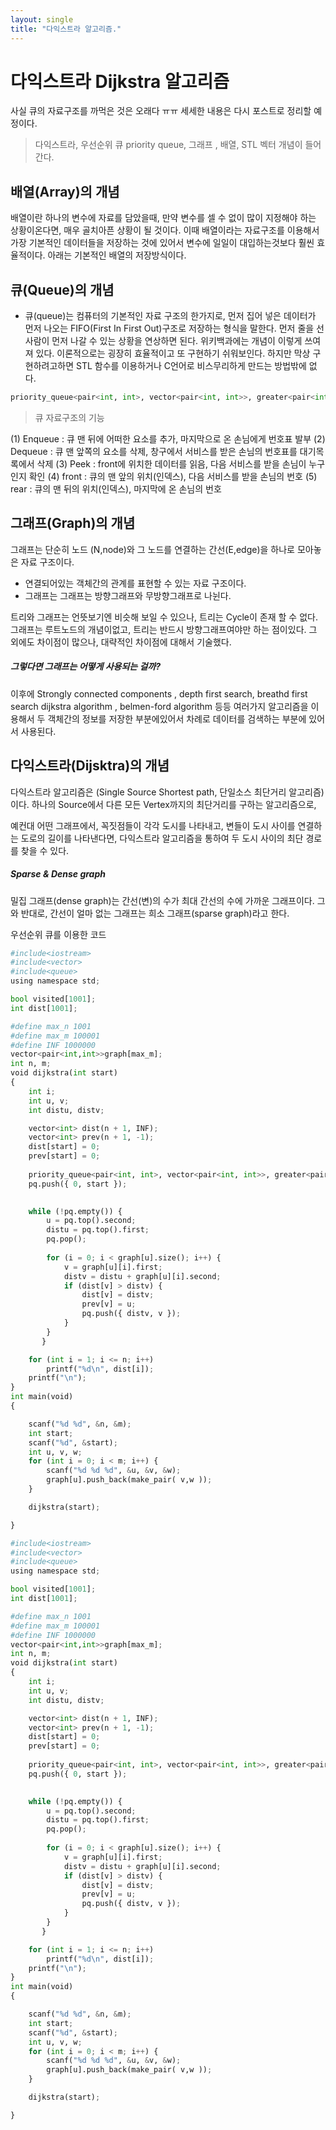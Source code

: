 ```yaml
---
layout: single
title: "다익스트라 알고리즘."
---
```


# 다익스트라 Dijkstra 알고리즘

사실 큐의 자료구조를 까먹은 것은 오래다 ㅠㅠ 
세세한 내용은 다시 포스트로 정리할 예정이다.

> 다익스트라, 우선순위 큐 priority queue, 그래프 , 배열, STL 벡터 개념이 들어간다. 

## 배열(Array)의 개념
배열이란 하나의 변수에 자료를 담았을때, 만약 변수를 셀 수 없이 많이 지정해야 하는
상황이온다면, 매우 골치아픈 상황이 될 것이다.
이때 배열이라는 자료구조를 이용해서 가장 기본적인 데이터들을 저장하는 것에 있어서
변수에 일일이 대입하는것보다 훨씬 효율적이다.
아래는 기본적인 배열의 저장방식이다.




## 큐(Queue)의 개념
* 큐(queue)는 컴퓨터의 기본적인 자료 구조의 한가지로, 먼저 집어 넣은 데이터가 먼저 나오는 FIFO(First In First Out)구조로 저장하는 형식을 말한다. 먼저 줄을 선 사람이 먼저 나갈 수 있는 상황을 연상하면 된다.
위키백과에는 개념이 이렇게 쓰여져 있다.
이론적으로는 굉장히 효율적이고 또 구현하기 쉬워보인다.
하지만 막상 구현하려고하면 STL 함수를 이용하거나 C언어로 비스무리하게 만드는 방법밖에 없다.



```python
priority_queue<pair<int, int>, vector<pair<int, int>>, greater<pair<int, int>>>pq;
```

> 큐 자료구조의 기능 

(1) Enqueue : 큐 맨 뒤에 어떠한 요소를 추가, 마지막으로 온 손님에게 번호표 발부
(2) Dequeue : 큐 맨 앞쪽의 요소를 삭제, 창구에서 서비스를 받은 손님의 번호표를 대기목록에서 삭제
(3) Peek : front에 위치한 데이터를 읽음, 다음 서비스를 받을 손님이 누구인지 확인
(4) front : 큐의 맨 앞의 위치(인덱스), 다음 서비스를 받을 손님의 번호
(5) rear : 큐의 맨 뒤의 위치(인덱스), 마지막에 온 손님의 번호

## 그래프(Graph)의 개념
그래프는 단순히 노드 (N,node)와 그 노드를 연결하는 간선(E,edge)을 하나로 모아놓은
자료 구조이다.

* 연결되어있는 객체간의 관계를 표현할 수 있는 자료 구조이다.
* 그래프는 그래프는 방향그래프와 무방향그래프로 나뉜다.

트리와 그래프는 언뜻보기엔 비슷해 보일 수 있으나, 트리는 Cycle이 존재 할 수 없다.
그래프는 루트노드의 개념이없고, 트리는 반드시 방향그래프여야만 하는 점이있다.
그 외에도 차이점이 많으나, 대략적인 차이점에 대해서 기술했다.

##### 그렇다면 그래프는 어떻게 사용되는 걸까?
이후에 Strongly connected components , depth first search, breathd first search
dijkstra algorithm , belmen-ford algorithm 등등 여러가지 알고리즘을 이용해서
두 객체간의 정보를 저장한 부분에있어서 차례로 데이터를 검색하는 부분에 
있어서 사용된다.



## 다익스트라(Dijsktra)의 개념
다익스트라 알고리즘은 (Single Source Shortest path, 단일소스 최단거리 알고리즘) 이다.  하나의 Source에서 다른 모든 Vertex까지의 최단거리를 구하는 알고리즘으로, 

예컨대 어떤 그래프에서, 꼭짓점들이 각각 도시를 나타내고, 변들이 도시 사이를 연결하는 도로의 길이를 나타낸다면, 다익스트라 알고리즘을 통하여 두 도시 사이의 최단 경로를 찾을 수 있다.

##### Sparse & Dense graph
밀집 그래프(dense graph)는 간선(변)의 수가 최대 간선의 수에 가까운 그래프이다. 그와 반대로, 간선이 얼마 없는 그래프는 희소 그래프(sparse graph)라고 한다. 

우선순위 큐를 이용한 코드 



```python
#include<iostream>
#include<vector>
#include<queue>
using namespace std;

bool visited[1001];
int dist[1001];

#define max_n 1001
#define max_m 100001
#define INF 1000000
vector<pair<int,int>>graph[max_m];
int n, m;
void dijkstra(int start)
{
    int i;
    int u, v;
    int distu, distv;

    vector<int> dist(n + 1, INF);
    vector<int> prev(n + 1, -1);
    dist[start] = 0;
    prev[start] = 0;
    
    priority_queue<pair<int, int>, vector<pair<int, int>>, greater<pair<int, int>>>pq;
    pq.push({ 0, start });
    

    while (!pq.empty()) {
        u = pq.top().second;
        distu = pq.top().first;
        pq.pop();
        
        for (i = 0; i < graph[u].size(); i++) {
            v = graph[u][i].first;
            distv = distu + graph[u][i].second;
            if (dist[v] > distv) {
                dist[v] = distv;
                prev[v] = u;
                pq.push({ distv, v });
            }
        }
       }

    for (int i = 1; i <= n; i++)
        printf("%d\n", dist[i]);
    printf("\n");
}
int main(void)
{

    scanf("%d %d", &n, &m);
    int start;
    scanf("%d", &start);
    int u, v, w;
    for (int i = 0; i < m; i++) {
        scanf("%d %d %d", &u, &v, &w);
        graph[u].push_back(make_pair( v,w ));
    }

    dijkstra(start);

}


```


```python
#include<iostream>
#include<vector>
#include<queue>
using namespace std;

bool visited[1001];
int dist[1001];

#define max_n 1001
#define max_m 100001
#define INF 1000000
vector<pair<int,int>>graph[max_m];
int n, m;
void dijkstra(int start)
{
    int i;
    int u, v;
    int distu, distv;

    vector<int> dist(n + 1, INF);
    vector<int> prev(n + 1, -1);
    dist[start] = 0;
    prev[start] = 0;
    
    priority_queue<pair<int, int>, vector<pair<int, int>>, greater<pair<int, int>>>pq;
    pq.push({ 0, start });
    

    while (!pq.empty()) {
        u = pq.top().second;
        distu = pq.top().first;
        pq.pop();
        
        for (i = 0; i < graph[u].size(); i++) {
            v = graph[u][i].first;
            distv = distu + graph[u][i].second;
            if (dist[v] > distv) {
                dist[v] = distv;
                prev[v] = u;
                pq.push({ distv, v });
            }
        }
       }

    for (int i = 1; i <= n; i++)
        printf("%d\n", dist[i]);
    printf("\n");
}
int main(void)
{

    scanf("%d %d", &n, &m);
    int start;
    scanf("%d", &start);
    int u, v, w;
    for (int i = 0; i < m; i++) {
        scanf("%d %d %d", &u, &v, &w);
        graph[u].push_back(make_pair( v,w ));
    }

    dijkstra(start);

}

```


